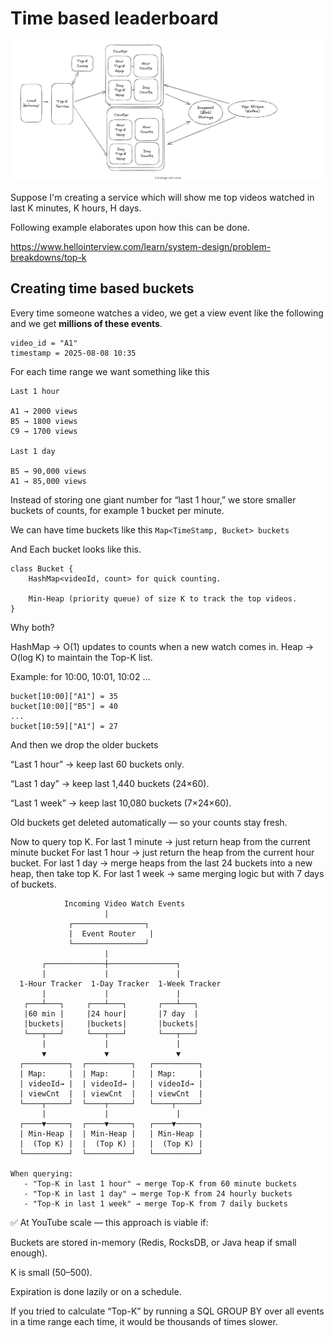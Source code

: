 # Time based leaderboard

<p align="center">
  <img src="leaderboard.png" alt="Collaborative Document Editing"/>
</p>

Suppose I'm creating a service which will show me top videos watched in last K minutes, K hours, H days.

Following example elaborates upon how this can be done.

https://www.hellointerview.com/learn/system-design/problem-breakdowns/top-k

## Creating time based buckets

Every time someone watches a video, we get a view event like the following and we get **millions of these events**.

```
video_id = "A1"
timestamp = 2025-08-08 10:35
```

For each time range we want something like this

```
Last 1 hour

A1 → 2000 views
B5 → 1800 views
C9 → 1700 views

Last 1 day

B5 → 90,000 views
A1 → 85,000 views
```

Instead of storing one giant number for “last 1 hour,”
we store smaller buckets of counts, for example 1 bucket per minute.

We can have time buckets like this `Map<TimeStamp, Bucket> buckets`

And Each bucket looks like this.

```
class Bucket {
	HashMap<videoId, count> for quick counting.

	Min-Heap (priority queue) of size K to track the top videos.
}
```

Why both?

HashMap → O(1) updates to counts when a new watch comes in.
Heap → O(log K) to maintain the Top-K list.

Example: for 10:00, 10:01, 10:02 …

```
bucket[10:00]["A1"] = 35
bucket[10:00]["B5"] = 40
...
bucket[10:59]["A1"] = 27
```
And then we drop the older buckets

“Last 1 hour” → keep last 60 buckets only.

“Last 1 day” → keep last 1,440 buckets (24×60).

“Last 1 week” → keep last 10,080 buckets (7×24×60).

Old buckets get deleted automatically — so your counts stay fresh.

Now to query top K.
For last 1 minute -> just return heap from the current minute bucket
For last 1 hour → just return the heap from the current hour bucket.
For last 1 day → merge heaps from the last 24 buckets into a new heap, then take top K.
For last 1 week → same merging logic but with 7 days of buckets.

```
            Incoming Video Watch Events
                     |
             ┌────────────────┐
             |  Event Router   |
             └────────────────┘
                     |
       ┌─────────────┼───────────────┐
       |             |               |
  1-Hour Tracker  1-Day Tracker  1-Week Tracker
       |             |               |
   ┌───┴───┐     ┌───┴───┐       ┌───┴───┐
   |60 min |     |24 hour|       |7 day  |
   |buckets|     |buckets|       |buckets|
   └───┬───┘     └───┬───┘       └───┬───┘
       |             |               |
       ▼             ▼               ▼
  ┌──────────┐  ┌──────────┐   ┌──────────┐
  | Map:     |  | Map:     |   | Map:     |
  | videoId→ |  | videoId→ |   | videoId→ |
  | viewCnt  |  | viewCnt  |   | viewCnt  |
  └────┬─────┘  └────┬─────┘   └────┬─────┘
       |             |               |
  ┌────▼─────┐  ┌────▼─────┐   ┌────▼─────┐
  | Min-Heap |  | Min-Heap |   | Min-Heap |
  |  (Top K) |  |  (Top K) |   |  (Top K) |
  └──────────┘  └──────────┘   └──────────┘

When querying:
   - "Top-K in last 1 hour" → merge Top-K from 60 minute buckets
   - "Top-K in last 1 day" → merge Top-K from 24 hourly buckets
   - "Top-K in last 1 week" → merge Top-K from 7 daily buckets

```

✅ At YouTube scale — this approach is viable if:

Buckets are stored in-memory (Redis, RocksDB, or Java heap if small enough).

K is small (50–500).

Expiration is done lazily or on a schedule.

If you tried to calculate “Top-K” by running a SQL GROUP BY over all events in a time range each time, it would be thousands of times slower.